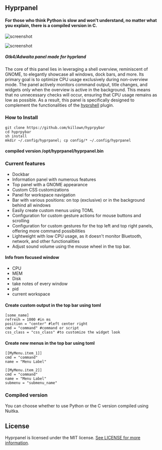 ## Hyprpanel

#### For those who think Python is slow and won't understand, no matter what you explain, there is a compiled version in C.

![screenshot](https://github.com/killown/hyprpybar/assets/24453/ad87cdc6-0634-4af5-84f0-b24ad45cf003)

![screenshot](https://github.com/killown/hyprpybar/assets/24453/b7d6ae14-bdc8-4901-8b12-4686fdfa293c)



##### _Gtk4/Adwaita panel made for hyprland_

The core of this panel lies in leveraging a shell overview, reminiscent of GNOME, to elegantly showcase all windows, dock bars, and more. Its primary goal is to optimize CPU usage exclusively during non-overview mode. The panel actively monitors command output, title changes, and widgets only when the overview is active in the background. This means that no unnecessary checks will occur, ensuring that CPU usage remains as low as possible. As a result, this panel is specifically designed to complement the functionalities of the [hyprshell](https://github.com/killown/hyprshell) plugin.

### How to Install

```
git clone https://github.com/killown/hyprpybar
cd hyprpybar
sh install
mkdir ~/.config/hyprpanel; cp config/* ~/.config/hyprpanel
```

#### compiled version /opt/hyprpanel/hyprpanel.bin


[](https://www.youtube.com/watch?v=UYnr8RLHP7c "Youtube Video")

### Current features

- Dockbar
- Information panel with numerous features
- Top panel with a GNOME appearance
- Custom CSS customizations
- Panel for workspace navigation
- Bar with various positions: on top (exclusive) or in the background behind all windows
- Easily create custom menus using TOML
- Configuration for custom gesture actions for mouse buttons and scrolling
- Configuration for custom gestures for the top left and top right panels, offering more command possibilities
- Lightweight with low CPU usage, as it doesn't monitor Bluetooth, network, and other functionalities
- Adjust sound volume using the mouse wheel in the top bar.

#### Info from focused window

- CPU
- MEM
- Disk
- take notes of every window
- pid
- current workspace

#### Create custom output in the top bar using toml

```
[some_name]
refresh = 1000 #in ms
position = "center" #left center right
cmd = "command" #command or script
css_class = "css_class" #to customize the widget look
```

#### Create new menus in the top bar using toml

```
[[MyMenu.item_1]]
cmd = "command"
name = "Menu Label"

[[MyMenu.item_2]]
cmd = "command"
name = "Menu Label"
submenu = "submenu_name"
```

### Compiled version
You can choose whether to use Python or the C version compiled using Nuitka.

## License

Hyprpanel is licensed under the MIT license. [See LICENSE for more information](https://github.com/killown/hyprpybar/blob/main/LICENSE).
